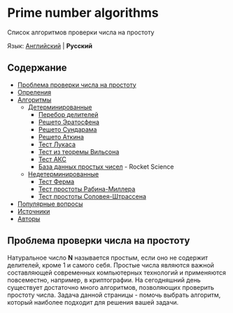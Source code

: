 # Prime number algorithms
Список алгоритмов проверки числа на простоту

Язык: [Английский]() | __Русский__

## Содержание
- [Проблема проверки числа на простоту]()
- [Опреления]()
- [Алгоритмы]()
    - [Детерминированные]()
        - [Перебор делителей]()
        - [Решето Эратосфена]()
        - [Решето Сундарама]()
        - [Решето Аткина]()
        - [Тест Лукаса]()
        - [Тест из теоремы Вильсона]()
        - [Тест АКС]()
        - [База данных простых чисел]() - Rocket Science
    - [Недетерминированные]()
        - [Тест Ферма]()
        - [Тест простоты Рабина-Миллера]()
        - [Тест простоты Соловея-Штрассена]()
- [Популярные вопросы]()
- [Источники]()
- [Авторы]()

## Проблема проверки числа на простоту

Натуральное число __N__ называется простым, если оно не содержит делителей, кроме 1 и самого себя. Простые числа являются важной составляющей современных компьютерных технологий и применяются повсеместно, например, в криптографии. На сегодняшний день существует достаточно много алгоритмов, позволяющих проверить простоту числа. Задача данной страницы - помочь выбрать алгоритм, который наиболее подходит для решения вашей задачи.
